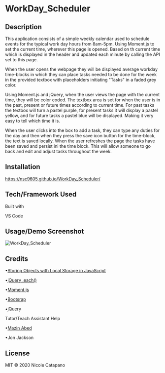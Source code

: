 # WorkDay_Scheduler

## Description 

This application consists of a simple weekly calendar used to schedule events for the typical work day hours from 8am-5pm. Using Moment.js to set the current time, wherever this page is opened. Based on th current time which is displayed in the header and updated each minute by calling the API set to this page. 

When the user opens the webpage they will be displayed average workday time-blocks in which they can place tasks needed to be done for the week in the provided textbox with placeholders initiating "Tasks" in a faded grey color. 

Using Moment.js and jQuery, when the user views the page with the current time, they will be color coded. The textbox area is set for when the user is in the past, present or future times according to current time. For past tasks the textbox will turn a pastel purple, for present tasks it will display a pastel yellow, and for future tasks a pastel blue will be displayed. Making it very easy to tell which time it is. 

When the user clicks into the box to add a task, they can type any duties for the day and then when they press the save icon button for the time-block, the text is saved locally. When the user refreshes the page the tasks have been saved and persist ini the time block. This will allow someone to go back and edit and adjust tasks throughout the week. 


## Installation

https://nsc9605.github.io/WorkDay_Scheduler/


## Tech/Framework Used

Built with

VS Code


## Usage/Demo Screenshot
 
![WorkDay_Scheduler](//Assets/images/work_demo.gif)


## Credits

•[Storing Objects with Local Storage in JavaScript](https://youtu.be/AUOzvFzdIk4)

•[jQuery .each()](https://www.sitepoint.com/jquery-each-function-examples/)

•[Moment.js](https://momentjs.com/) 

•[Bootsrap](https://getbootstrap.com/)

•[jQuery](https://api.jquery.com/)


Tutor/Teach Assistant Help

•[Mazin Abed](mazin_a_abd@yahoo.com)

•Jon Jackson


## License

MIT © 2020 Nicole Catapano


